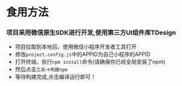# 食用方法

### 项目采用微信原生SDK进行开发,使用第三方UI组件库TDesign

* 项目拉取到本地后，使用微信小程序开发者工具打开
* 修改`project.config.js`中的APPID为自己小程序的APPID
* 打开终端，执行`npm install`命令(请确保你已经全局安装了npm)
* 然后点击`工具`->`构建npm`
* 等待构建完成,点击编译运行即可！
